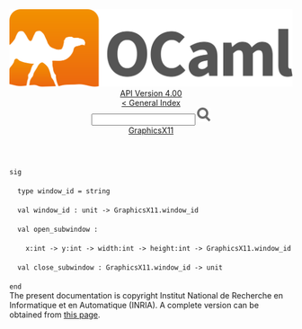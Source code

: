 <!-- ((! set title API !)) ((! set documentation !)) ((! set api !)) ((! set nobreadcrumb !)) -->
<div class="api"><header><nav class="toc brand"><a class="brand" href="https://ocaml.org/"><img src="colour-logo-gray.svg" class="svg" alt="OCaml"></a></nav><nav class="toc"><div class="toc_version"><a href="/docs" id="version-select">API Version 4.00</a></div><a href="index.html">&lt; General Index</a><div class="api_search"><input type="text" name="apisearch" id="api_search" oninput="mySearch(false);" onkeypress="this.oninput();" onclick="this.oninput();" onpaste="this.oninput();">
<img src="search_icon.svg" alt="Search" class="svg" onclick="mySearch(false)"></div>
<div id="search_results"></div><div class="toc_title"><a href="GraphicsX11.html">GraphicsX11</a></div><ul></ul></nav></header>
<code class="code"><span class="keyword">sig</span><br>
&nbsp;&nbsp;<span class="keyword">type</span>&nbsp;window_id&nbsp;=&nbsp;string<br>
&nbsp;&nbsp;<span class="keyword">val</span>&nbsp;window_id&nbsp;:&nbsp;unit&nbsp;<span class="keywordsign">-&gt;</span>&nbsp;<span class="constructor">GraphicsX11</span>.window_id<br>
&nbsp;&nbsp;<span class="keyword">val</span>&nbsp;open_subwindow&nbsp;:<br>
&nbsp;&nbsp;&nbsp;&nbsp;x:int&nbsp;<span class="keywordsign">-&gt;</span>&nbsp;y:int&nbsp;<span class="keywordsign">-&gt;</span>&nbsp;width:int&nbsp;<span class="keywordsign">-&gt;</span>&nbsp;height:int&nbsp;<span class="keywordsign">-&gt;</span>&nbsp;<span class="constructor">GraphicsX11</span>.window_id<br>
&nbsp;&nbsp;<span class="keyword">val</span>&nbsp;close_subwindow&nbsp;:&nbsp;<span class="constructor">GraphicsX11</span>.window_id&nbsp;<span class="keywordsign">-&gt;</span>&nbsp;unit<br>
<span class="keyword">end</span></code><div class="copyright">The present documentation is copyright Institut National de Recherche en Informatique et en Automatique (INRIA). A complete version can be obtained from <a href="http://caml.inria.fr/pub/docs/manual-ocaml/">this page</a>.</div></div>